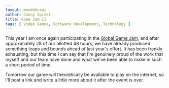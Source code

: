 ```yaml
---
layout: mendokusai
author: Jonny Spicer
title: Game Jam II
tags: [ Video Games, Software Development, Technology ]
---
```

This year I am once again participating in the [Global Game Jam](/mendokusai/2019/01/27/game-jam), and after approximately 28 of our allotted 48 hours, we have already produced
something leaps and bounds ahead of last year's effort. It has been frankly exhausting, but this time I can say that I'm genuinely proud of the work that myself and our team
have done and what we've been able to make in such a short period of time.

Tomorrow our game will theoretically be available to play on the internet, so I'll post a link and write a little more about it after the event is over.
